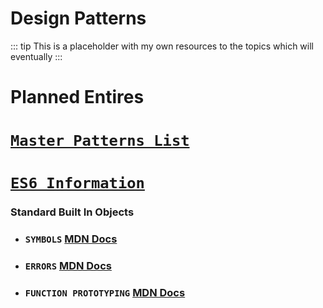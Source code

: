 # Design Patterns

::: tip
This is a placeholder with my own resources to the topics which will eventually
:::

# Planned Entires

### <h1>[`Master Patterns List`](https://shichuan.github.io/javascript-patterns/)</h1>

### <h1>[`ES6 Information`](https://exploringjs.com/es6/)</h1>

### Standard Built In Objects

- ### `SYMBOLS` <Badge type='danger'>[MDN Docs](fhttps://developer.mozilla.org/en-US/docs/Web/JavaScript/Reference/Global_Objects/Symbol)</Badge>

* ### `ERRORS` <Badge type='danger'>[MDN Docs](https://developer.mozilla.org/en-US/docs/Web/JavaScript/Reference/Global_Objects/Error)</Badge>

* ### `FUNCTION PROTOTYPING` <Badge type='danger'>[MDN Docs](https://developer.mozilla.org/en-US/docs/Web/JavaScript/Reference/Global_Objects/Function)</Badge>
